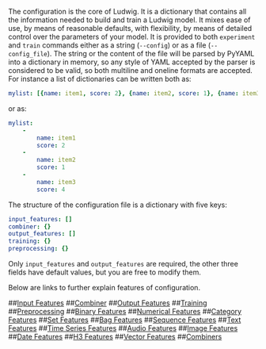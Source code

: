 The configuration is the core of Ludwig. 
It is a dictionary that contains all the information needed to build and train a Ludwig model.
It mixes ease of use, by means of reasonable defaults, with flexibility, by means of detailed control over the parameters of your model.
It is provided to both `experiment` and `train` commands either as a string (`--config`) or as a file (`--config_file`).
The string or the content of the file will be parsed by PyYAML into a dictionary in memory, so any style of YAML accepted by the parser is considered to be valid, so both multiline and oneline formats are accepted.
For instance a list of dictionaries can be written both as:

```yaml
mylist: [{name: item1, score: 2}, {name: item2, score: 1}, {name: item3, score: 4}]
```

or as:

```yaml
mylist:
    -
        name: item1
        score: 2
    -
        name: item2
        score: 1
    -
        name: item3
        score: 4
```

The structure of the configuration file is a dictionary with five keys:

```yaml
input_features: []
combiner: {}
output_features: []
training: {}
preprocessing: {}
```

Only `input_features` and `output_features` are required, the other three fields 
have default values, but you are free to modify them.

Below are links to further explain features of configuration.

##[Input Features](input_features.md)
##[Combiner](combiner.md)
##[Output Features](output_features.md)
##[Training](training.md)
##[Preprocessing](preprocessing.md)
##[Binary Features](binary_features.md)
##[Numerical Features](numerical_features.md)
##[Category Features](category_features.md)
##[Set Features](set_features.md)
##[Bag Features](bag_features.md)
##[Sequence Features](sequence_features.md)
##[Text Features](text_features.md)
##[Time Series Features](time_series_features.md)
##[Audio Features](audio_features.md)
##[Image Features](image_features.md)
##[Date Features](date_features.md)
##[H3 Features](h3_features.md)
##[Vector Features](vector_features.md)
##[Combiners](combiners.md)